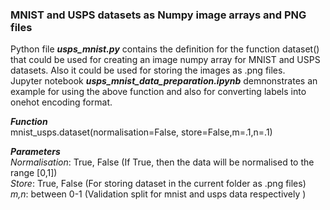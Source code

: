 ### MNIST and USPS datasets as Numpy image arrays and PNG files

Python file *__usps_mnist.py__* contains the definition for the function dataset() that could be used for creating an image numpy array for MNIST and USPS datasets.
Also it could be used for storing the images as .png files.<br />
Jupyter notebook *__usps_mnist_data_preparation.ipynb__* demnonstrates an example for using the above function and also for converting labels into onehot encoding format.<br /> 

*__Function__*<br />
mnist_usps.dataset(normalisation=False, store=False,m=.1,n=.1)<br />

*__Parameters__*<br />
_Normalisation_: True, False (If True, then the data will be normalised to the range [0,1])<br />
_Store_: True, False (For storing dataset in the current folder as .png files)<br />
_m,n_: between 0-1 (Validation split for mnist and usps data respectively )<br />



